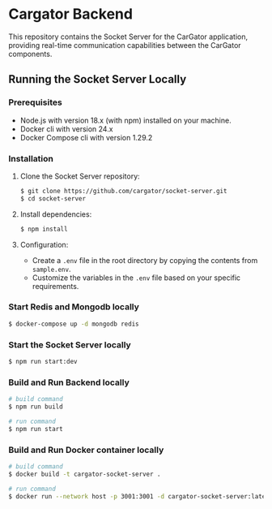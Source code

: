 # Cargator Backend

This repository contains the Socket Server for the CarGator application, providing real-time communication capabilities between the CarGator components.

## Running the Socket Server Locally

### Prerequisites

- Node.js with version 18.x (with npm) installed on your machine.
- Docker cli with version 24.x
- Docker Compose cli with version 1.29.2

### Installation

1. Clone the Socket Server repository:

    ```bash
    $ git clone https://github.com/cargator/socket-server.git
    $ cd socket-server
    ```

2. Install dependencies:

    ```bash
    $ npm install
    ```

3. Configuration:

    - Create a `.env` file in the root directory by copying the contents from `sample.env`.
    - Customize the variables in the `.env` file based on your specific requirements.

### Start Redis and Mongodb locally

```bash
$ docker-compose up -d mongodb redis
```

### Start the Socket Server locally

```bash
$ npm run start:dev
```

### Build and Run Backend locally

```bash
# build command
$ npm run build
```

```bash
# run command
$ npm run start
```

### Build and Run Docker container locally

```bash
# build command
$ docker build -t cargator-socket-server .
```

```bash
# run command
$ docker run --network host -p 3001:3001 -d cargator-socket-server:latest
```
